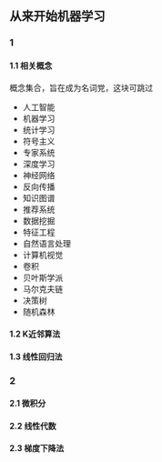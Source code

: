 ## 从来开始机器学习

### 1

#### 1.1 相关概念

概念集合，旨在成为名词党，这块可跳过

* 人工智能
* 机器学习
* 统计学习
* 符号主义
* 专家系统
* 深度学习
* 神经网络
* 反向传播
* 知识图谱
* 推荐系统
* 数据挖掘
* 特征工程
* 自然语言处理
* 计算机视觉
* 卷积
* 贝叶斯学派
* 马尔克夫链
* 决策树
* 随机森林

#### 1.2 K近邻算法



#### 1.3 线性回归法

### 2 

#### 2.1 微积分

#### 2.2 线性代数

#### 2.3 梯度下降法
